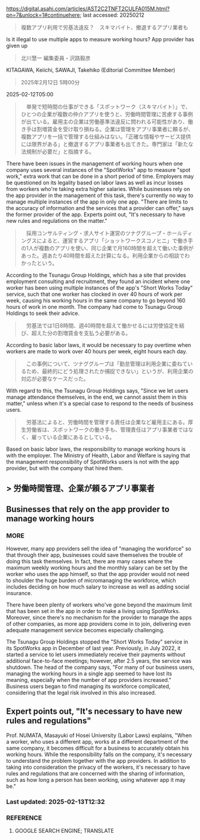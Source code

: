 https://digital.asahi.com/articles/AST2C2TNFT2CULFA015M.html?pn=7&unlock=1#continuehere; last accessed: 20250212

> 複数アプリ利用で労基法違反？　スキマバイト、撤退するアプリ業者も

Is it illegal to use multiple apps to measure working hours? App provider has given up

> 北川慧一 編集委員・沢路毅彦

KITAGAWA, Keiichi, SAWAJI, Takehiko (Editorial Committee Member)

> 2025年2月12日 5時00分

2025-02-12T05:00

> 　単発で短時間の仕事ができる「スポットワーク（スキマバイト）」で、ひとつの企業が複数の仲介アプリを使うと、労働時間管理に苦慮する事例が出ている。雇用主の企業は労働基準法違反に問われる可能性があり、働き手は割増賃金を受け取り損ねる。企業は管理をアプリ事業者に頼るが、複数アプリを一括で管理する仕組みはない。「正確な情報やサービス提供には限界がある」と撤退するアプリ事業者も出てきた。専門家は「新たな法規制が必要だ」と指摘する。

There have been issues in the management of working hours when one company uses several instances of the "SpotWorks" app to measure "spot work," extra work that can be done in a short period of time. Employers may be questioned on its legality based on labor laws as well as incur losses from workers who're taking extra higher salaries. While businesses rely on the app provider in the management of this task, there's currently no way to manage multiple instances of the app in only one app. "There are limits to the accuracy of information and the services that a provider can offer," says the former provider of the app. Experts point out, "It's necessary to have new rules and regulations on the matter."

> 　採用コンサルティング・求人サイト運営のツナググループ・ホールディングスによると、運営するアプリ「ショットワークスコノヒニ」で働き手の1人が複数のアプリを使い、同じ企業で月160時間を超えて働いた事例があった。週あたり40時間を超えた計算になる。利用企業からの相談でわかったという。

According to the Tsunagu Group Holdings, which has a site that provides employment consulting and recruitment, they found an incident where one worker has been using multiple instances of the app's "Short Works Today" service, such that one worker has clocked in over 40 hours of work per week, causing his working hours in the same company to go beyond 160 hours of work in one month. The company had come to Tsunagu Group Holdings to seek their advice.   

> 　労基法では1日8時間、週40時間を超えて働かせるには労使協定を結び、超えた分の割増賃金を支払う必要がある。

According to basic labor laws, it would be necessary to pay overtime when workers are made to work over 40 hours per week, eight hours each day.

> 　この事例について、ツナググループは「勤怠管理は利用企業に委ねているため、最終的にどう処理されたか捕捉できない」というが、利用企業の対応が必要なケースだった。

With regard to this, the Tsunagu Group Holdings says, "Since we let users manage attendance themselves, in the end, we cannot assist them in this matter," unless when it's a special case to respond to the needs of business users.

> 　労基法によると、労働時間を管理する責任は企業など雇用主にある。厚生労働省は、スポットワークの働き手も、管理責任はアプリ事業者ではなく、雇っている企業にあるとしている。

Based on basic labor laws, the responsibility to manage working hours is with the employer. The Ministry of Health, Labor and Welfare is saying that the management responsibility of SpotWorks users is not with the app provider, but with the company that hired them.

## > 労働時間管理、企業が頼るアプリ事業者

## Businesses that rely on the app provider to manage working hours

### MORE

However, many app providers sell the idea of "managing the workforce" so that through their app, businesses could save themselves the trouble of doing this task themselves. In fact, there are many cases where the maximum weekly working hours and the monthly salary can be set by the worker who uses the app himself, so that the app provider would not need to shoulder the huge burden of micromanaging the workforce, which includes deciding on how much salary to increase as well as adding social insurance.

There have been plenty of workers who've gone beyond the maximum limit that has been set in the app in order to make a living using SpotWorks. Moreover, since there's no mechanism for the provider to manage the apps of other companies, as more app providers come in to join, delivering even adequate management service becomes especially challenging.

The Tsunagu Group Holdings stopped the "Short Works Today" service in its SpotWorks app in December of last year. Previously, in July 2022, it started a service to let users immediately receive their payments without additional face-to-face meetings; however, after 2.5 years, the service was shutdown. The head of the company says, "For many of our business users, managing the working hours in a single app seemed to have lost its meaning, especially when the number of app providers increased." Business users began to find managing its workforce complicated, considering that the legal risk involved in this also increased.

## Expert points out, "It's necessary to have new rules and regulations"

Prof. NUMATA, Masayuki of Hosei University (Labor Laws) explains, "When a worker, who uses a different app, works at a different department of the same company, it becomes difficult for a business to accurately obtain his working hours. While the responsibility falls on the company, it's necessary to understand the problem together with the app providers. In addition to taking into consideration the privacy of the workers, it's necessary to have rules and regulations that are concerned with the sharing of information, such as how long a person has been working, using whatever app it may be."

### Last updated: 2025-02-13T12:32

### REFERENCE

1) GOOGLE SEARCH ENGINE; TRANSLATE
